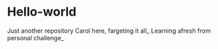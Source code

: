 # Hello-world
Just another repository
Carol here, fargeting it all_ 
Learning afresh from personal challenge_ 
